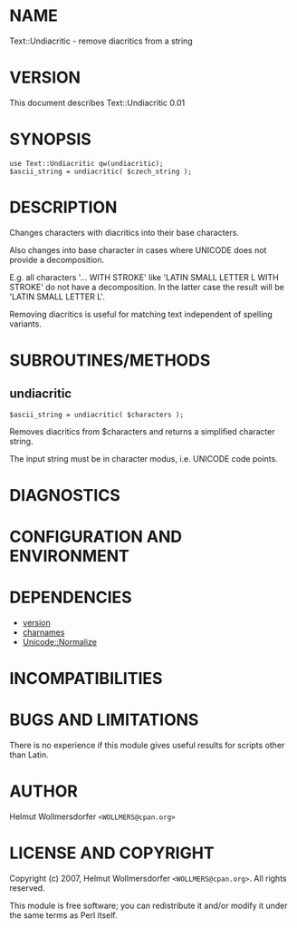 # NAME

Text::Undiacritic - remove diacritics from a string

# VERSION

This document describes Text::Undiacritic 0.01

# SYNOPSIS

    use Text::Undiacritic qw(undiacritic);
    $ascii_string = undiacritic( $czech_string );

# DESCRIPTION

Changes characters with diacritics into their base characters.

Also changes into base character in cases where UNICODE does not provide a decomposition.

E.g. all characters '... WITH STROKE' like 'LATIN SMALL LETTER L WITH STROKE' do not have a decomposition. In the latter case the result will be 'LATIN SMALL LETTER L'.

Removing diacritics is useful for matching text independent of spelling variants.

# SUBROUTINES/METHODS

## undiacritic

    $ascii_string = undiacritic( $characters );

Removes diacritics from $characters and returns a simplified character string.

The input string must be in character modus, i.e. UNICODE code points.

# DIAGNOSTICS

# CONFIGURATION AND ENVIRONMENT

# DEPENDENCIES

- [version](https://metacpan.org/pod/version)
- [charnames](https://metacpan.org/pod/charnames)
- [Unicode::Normalize](https://metacpan.org/pod/Unicode::Normalize)

# INCOMPATIBILITIES

# BUGS AND LIMITATIONS

There is no experience if this module gives useful results for scripts other than Latin.

# AUTHOR

Helmut Wollmersdorfer `<WOLLMERS@cpan.org>`

# LICENSE AND COPYRIGHT

Copyright (c) 2007, Helmut Wollmersdorfer `<WOLLMERS@cpan.org>`.
All rights reserved.

This module is free software; you can redistribute it and/or
modify it under the same terms as Perl itself.
